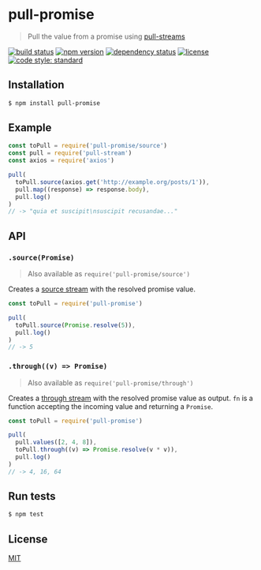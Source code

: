 # pull-promise

> Pull the value from a promise using [pull-streams](https://pull-stream.github.io/)

[![build status](https://img.shields.io/travis/queckezz/pull-promise.svg?style=flat-square)](https://travis-ci.org/queckezz/pull-promise)
[![npm version](https://img.shields.io/npm/v/pull-promise.svg?style=flat-square)](https://npmjs.org/package/pull-promise)
[![dependency status](https://img.shields.io/david/queckezz/pull-promise.svg?style=flat-square)](https://david-dm.org/queckezz/pull-promise)
[![license](https://img.shields.io/npm/l/pull-promise.svg?style=flat-square)](./license)
[![code style: standard](https://img.shields.io/badge/code-standard-brightgreen.svg?style=flat-square)](https://github.com/feross/standard)

## Installation

```bash
$ npm install pull-promise
```

## Example

```js
const toPull = require('pull-promise/source')
const pull = require('pull-stream')
const axios = require('axios')

pull(
  toPull.source(axios.get('http://example.org/posts/1')),
  pull.map((response) => response.body),
  pull.log()
)
// -> "quia et suscipit\nsuscipit recusandae..."
```

## API

### `.source(Promise)`

> Also available as `require('pull-promise/source')`

Creates a [source stream](https://github.com/pull-stream/pull-stream/blob/master/docs/sources/index.md) with the resolved promise value.

```js
const toPull = require('pull-promise')

pull(
  toPull.source(Promise.resolve(5)),
  pull.log()
)
// -> 5
```

### `.through((v) => Promise)`

> Also available as `require('pull-promise/through')`

Creates a [through stream](https://github.com/pull-stream/pull-stream/blob/master/docs/throughs/index.md) with the resolved promise value as output. `fn` is a function accepting the incoming value and returning a `Promise`.

```js
const toPull = require('pull-promise')

pull(
  pull.values([2, 4, 8]),
  toPull.through((v) => Promise.resolve(v * v)),
  pull.log()
)
// -> 4, 16, 64
```

## Run tests

```bash
$ npm test 
```

## License

[MIT](./license)

